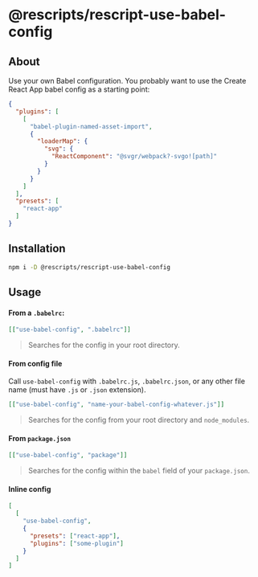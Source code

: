 # @rescripts/rescript-use-babel-config

## About

Use your own Babel configuration. You probably want to use the Create React App babel config as a starting point:

```json
{
  "plugins": [
    [
      "babel-plugin-named-asset-import",
      {
        "loaderMap": {
          "svg": {
            "ReactComponent": "@svgr/webpack?-svgo![path]"
          }
        }
      }
    ]
  ],
  "presets": [
    "react-app"
  ]
}
```

## Installation

```sh
npm i -D @rescripts/rescript-use-babel-config
```

## Usage

#### From a `.babelrc`:

```json
[["use-babel-config", ".babelrc"]]
```

> Searches for the config in your root directory.

#### From config file

Call `use-babel-config` with `.babelrc.js`, `.babelrc.json`, or any other file name (must have `.js` or `.json` extension).

```json
[["use-babel-config", "name-your-babel-config-whatever.js"]]
```

> Searches for the config from your root directory and `node_modules`.

#### From `package.json`

```json
[["use-babel-config", "package"]]
```

> Searches for the config within the `babel` field of your `package.json`.

#### Inline config

```json
[
  [
    "use-babel-config",
    {
      "presets": ["react-app"],
      "plugins": ["some-plugin"]
    }
  ]
]
```
